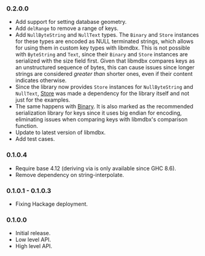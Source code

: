 ### 0.2.0.0

* Add support for setting database geometry.
* Add `delRange` to remove a range of keys.
* Add `NullByteString` and `NullText` types. The `Binary` and `Store` instances
  for these types are encoded as NULL terminated strings, which allows for using
  them in custom key types with libmdbx. This is not possible with `ByteString`
  and `Text`, since their `Binary` and `Store` instances are serialized with the
  size field first. Given that libmdbx compares keys as an unstructured sequence
  of bytes, this can cause issues since longer strings are considered _greater
  than_ shorter ones, even if their content indicates otherwise.
* Since the library now provides `Store` instances for `NullByteString` and
  `NullText`, [Store](https://hackage.haskell.org/package/store) was made a
  dependency for the library itself and not just for the examples.
* The same happens with [Binary](https://hackage.haskell.org/package/binary). It
  is also marked as the recommended serialization library for keys since it
  uses big endian for encoding, eliminating issues when comparing keys with
  libmdbx's comparison function.
* Update to latest version of libmdbx.
* Add test cases.

### 0.1.0.4

* Require base 4.12 (deriving via is only available since GHC 8.6).
* Remove dependency on string-interpolate.

### 0.1.0.1 - 0.1.0.3

* Fixing Hackage deployment.

### 0.1.0.0

* Initial release.
* Low level API.
* High level API.
